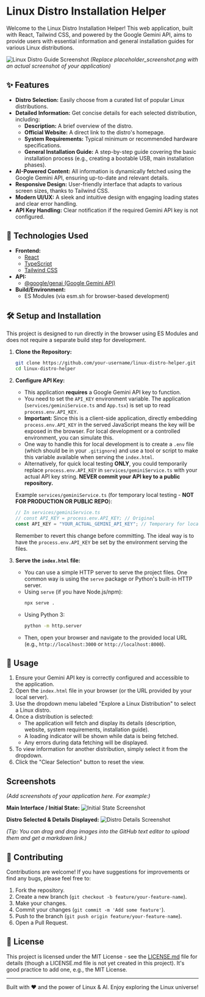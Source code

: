 
# Linux Distro Installation Helper

Welcome to the Linux Distro Installation Helper! This web application, built with React, Tailwind CSS, and powered by the Google Gemini API, aims to provide users with essential information and general installation guides for various Linux distributions.

![Linux Distro Guide Screenshot](placeholder_screenshot.png) 
*(Replace placeholder_screenshot.png with an actual screenshot of your application)*

## ✨ Features

*   **Distro Selection:** Easily choose from a curated list of popular Linux distributions.
*   **Detailed Information:** Get concise details for each selected distribution, including:
    *   **Description:** A brief overview of the distro.
    *   **Official Website:** A direct link to the distro's homepage.
    *   **System Requirements:** Typical minimum or recommended hardware specifications.
    *   **General Installation Guide:** A step-by-step guide covering the basic installation process (e.g., creating a bootable USB, main installation phases).
*   **AI-Powered Content:** All information is dynamically fetched using the Google Gemini API, ensuring up-to-date and relevant details.
*   **Responsive Design:** User-friendly interface that adapts to various screen sizes, thanks to Tailwind CSS.
*   **Modern UI/UX:** A sleek and intuitive design with engaging loading states and clear error handling.
*   **API Key Handling:** Clear notification if the required Gemini API key is not configured.

## 🚀 Technologies Used

*   **Frontend:**
    *   [React](https://reactjs.org/)
    *   [TypeScript](https://www.typescriptlang.org/)
    *   [Tailwind CSS](https://tailwindcss.com/)
*   **API:**
    *   [@google/genai (Google Gemini API)](https://ai.google.dev/docs)
*   **Build/Environment:**
    *   ES Modules (via esm.sh for browser-based development)

## 🛠️ Setup and Installation

This project is designed to run directly in the browser using ES Modules and does not require a separate build step for development.

1.  **Clone the Repository:**
    ```bash
    git clone https://github.com/your-username/linux-distro-helper.git
    cd linux-distro-helper
    ```

2.  **Configure API Key:**
    *   This application **requires** a Google Gemini API key to function.
    *   You need to set the `API_KEY` environment variable. The application (`services/geminiService.ts` and `App.tsx`) is set up to read `process.env.API_KEY`.
    *   **Important:** Since this is a client-side application, directly embedding `process.env.API_KEY` in the served JavaScript means the key will be exposed in the browser. For local development or a controlled environment, you can simulate this.
    *   One way to handle this for local development is to create a `.env` file (which should be in your `.gitignore`) and use a tool or script to make this variable available when serving the `index.html`.
    *   Alternatively, for quick local testing **ONLY**, you could temporarily replace `process.env.API_KEY` in `services/geminiService.ts` with your actual API key string. **NEVER commit your API key to a public repository.**

    Example `services/geminiService.ts` (for temporary local testing - **NOT FOR PRODUCTION OR PUBLIC REPO**):
    ```typescript
    // In services/geminiService.ts
    // const API_KEY = process.env.API_KEY; // Original
    const API_KEY = "YOUR_ACTUAL_GEMINI_API_KEY"; // Temporary for local testing
    ```
    Remember to revert this change before committing. The ideal way is to have the `process.env.API_KEY` be set by the environment serving the files.

3.  **Serve the `index.html` file:**
    *   You can use a simple HTTP server to serve the project files. One common way is using the `serve` package or Python's built-in HTTP server.
    *   Using `serve` (if you have Node.js/npm):
        ```bash
        npx serve .
        ```
    *   Using Python 3:
        ```bash
        python -m http.server
        ```
    *   Then, open your browser and navigate to the provided local URL (e.g., `http://localhost:3000` or `http://localhost:8000`).

## 📖 Usage

1.  Ensure your Gemini API key is correctly configured and accessible to the application.
2.  Open the `index.html` file in your browser (or the URL provided by your local server).
3.  Use the dropdown menu labeled "Explore a Linux Distribution" to select a Linux distro.
4.  Once a distribution is selected:
    *   The application will fetch and display its details (description, website, system requirements, installation guide).
    *   A loading indicator will be shown while data is being fetched.
    *   Any errors during data fetching will be displayed.
5.  To view information for another distribution, simply select it from the dropdown.
6.  Click the "Clear Selection" button to reset the view.

## Screenshots

*(Add screenshots of your application here. For example:)*

**Main Interface / Initial State:**
![Initial State Screenshot](placeholder_initial.png)

**Distro Selected & Details Displayed:**
![Distro Details Screenshot](placeholder_details.png)

*(Tip: You can drag and drop images into the GitHub text editor to upload them and get a markdown link.)*

## 🤝 Contributing

Contributions are welcome! If you have suggestions for improvements or find any bugs, please feel free to:

1.  Fork the repository.
2.  Create a new branch (`git checkout -b feature/your-feature-name`).
3.  Make your changes.
4.  Commit your changes (`git commit -m 'Add some feature'`).
5.  Push to the branch (`git push origin feature/your-feature-name`).
6.  Open a Pull Request.

## 📄 License

This project is licensed under the MIT License - see the [LICENSE.md](LICENSE.md) file for details (though a LICENSE.md file is not yet created in this project). It's good practice to add one, e.g., the MIT License.

---

Built with ❤️ and the power of Linux & AI.
Enjoy exploring the Linux universe!
